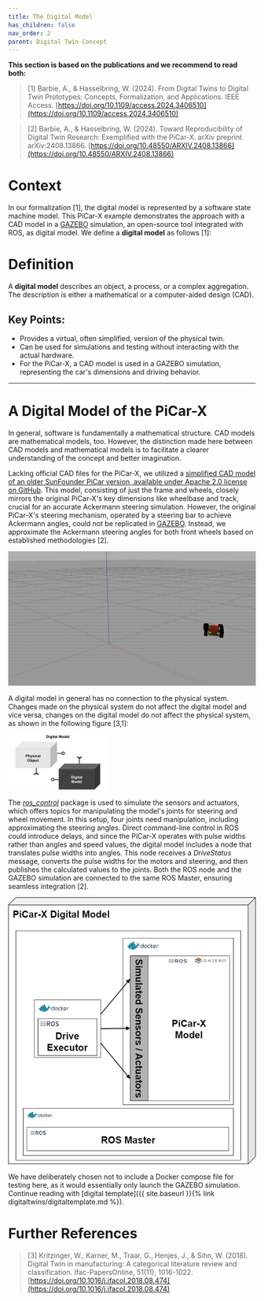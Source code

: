 ```yaml
---
title: The Digital Model
has_children: false
nav_order: 2
parent: Digital Twin Concept
---
```


**This section is based on the publications and we recommend to read both:**
>[1] Barbie, A., & Hasselbring, W. (2024). From Digital Twins to Digital Twin Prototypes: Concepts, Formalization, and Applications. IEEE Access. [https://doi.org/10.1109/access.2024.3406510](https://doi.org/10.1109/access.2024.3406510)

>[2] Barbie, A., & Hasselbring, W. (2024). Toward Reproducibility of Digital Twin Research: Exemplified with the PiCar-X. arXiv preprint arXiv:2408.13866. [https://doi.org/10.48550/ARXIV.2408.13866](https://doi.org/10.48550/ARXIV.2408.13866)

# Context

In our formalization [1], the digital model is represented by a software state machine model. This PiCar-X example demonstrates the approach with a CAD model in a [GAZEBO](https://gazebosim.org) simulation, an open-source tool integrated with ROS, as digital model.
We define a **digital model** as follows [1]: 

# Definition

A **digital model** describes an object, a process, or a complex aggregation. The description is either a mathematical or a computer-aided design (CAD).

## Key Points:
- Provides a virtual, often simplified, version of the physical twin.
- Can be used for simulations and testing without interacting with the actual hardware.
- For the PiCar-X, a CAD model is used in a GAZEBO simulation, representing the car's dimensions and driving behavior.

---

# A Digital Model of the PiCar-X
In general, software is fundamentally a mathematical structure. CAD models are mathematical models, too. However, the distinction made here between CAD models and mathematical models is to facilitate a clearer understanding of the concept and better imagination.

Lacking official CAD files for the PiCar-X, we utilized a [simplified CAD model of an older SunFounder PiCar version, available under Apache 2.0 license on GitHub](https://github.com/Theosakamg/PiCar_Hardware). This model, consisting of just the frame and wheels, closely mirrors the original PiCar-X's key dimensions like wheelbase and track, crucial for an accurate Ackermann steering simulation. However, the original PiCar-X's steering mechanism, operated by a steering bar to achieve Ackermann angles, could not be replicated in [GAZEBO](https://gazebosim.org). Instead, we approximate the Ackermann steering angles for both front wheels based on established methodologies [2].

![Digital Model in GAZEBO](../assets/images/picarx-gazebo.gif "The digital model of the PiCar-X")

A digital model in general has no connection to the physical system. Changes made on the physical system do not affect the digital model and vice versa, changes on the digital model do not affect the physical system, as shown in the following figure [3,1]:

<img src="../assets/images/DigitalModel-Boxes.jpg" width="40%" style="margin: 0 auto;" />

The [*ros_control*](https://wiki.ros.org/ros_control) package is used to simulate the sensors and actuators, which offers topics for manipulating the model's joints for steering and wheel movement. In this setup, four joints need manipulation, including approximating the steering angles. Direct command-line control in ROS could introduce delays, and since the PiCar-X operates with pulse widths rather than angles and speed values, the digital model includes a node that translates pulse widths into angles. This node receives a *DriveStatus* message, converts the pulse widths for the motors and steering, and then publishes the calculated values to the joints. Both the ROS node and the GAZEBO simulation are connected to the same ROS Master, ensuring seamless integration [2].

![Digital Model ROS](../assets/images/picarx-dm.png "ROS nodes of the digital model of the PiCar-X")

We have deliberately chosen not to include a Docker compose file for testing here, as it would essentially only launch the GAZEBO simulation. Continue reading with [digital template]({{ site.baseurl }}{% link digitaltwins/digitaltemplate.md %}).

# Further References
>[3] Kritzinger, W., Karner, M., Traar, G., Henjes, J., & Sihn, W. (2018). Digital Twin in manufacturing: A categorical literature review and classification. Ifac-PapersOnline, 51(11), 1016-1022. [https://doi.org/10.1016/j.ifacol.2018.08.474](https://doi.org/10.1016/j.ifacol.2018.08.474)